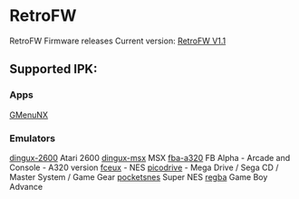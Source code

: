 # RetroFW
RetroFW Firmware releases
Current version: [RetroFW V1.1](https://github.com/retrofw/firmware/releases/download/1.1/RetroFW_v1.1.zip)

## Supported IPK:

### Apps
[GMenuNX](https://github.com/pingflood/gmenunx/releases/download/latest/gmenunx.ipk)

### Emulators
[dingux-2600](https://github.com/pingflood/dingux-2600/releases/download/latest/dingux-2600.ipk) Atari 2600
[dingux-msx](https://github.com/pingflood/dingux-msx/releases/download/latest/dingux-msx.ipk) MSX
[fba-a320](https://github.com/pingflood/fba-a320/releases/download/latest/fba-a320.ipk) FB Alpha - Arcade and Console - A320 version
[fceux](https://github.com/pingflood/FCEUX/releases/download/latest/fceux.ipk) - NES
[picodrive](https://github.com/pingflood/picodrive/releases/download/latest/picodrive.ipk) - Mega Drive / Sega CD / Master System / Game Gear
[pocketsnes](https://github.com/pingflood/PocketSNES/releases/download/latest/pocketsnes.ipk) Super NES
[regba](https://github.com/pingflood/ReGBA/releases/download/latest/regba.ipk) Game Boy Advance

